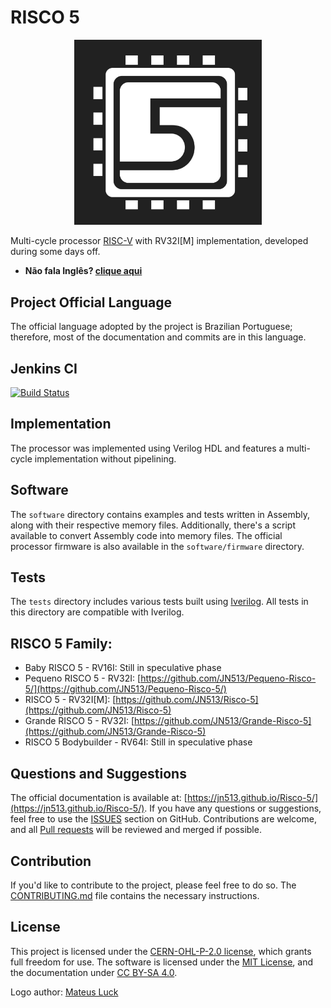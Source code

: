 # RISCO 5

<p align="center">
<img src="docs/docs/imgs/risco5.jpeg" alt="Processor logo" width="300px">
</p>

Multi-cycle processor [RISC-V](https://riscv.org/) with RV32I[M] implementation, developed during some days off.

- **Não fala Inglês? [clique aqui](https://github.com/JN513/Risco-5/blob/main/README_pt.md)**

## Project Official Language

The official language adopted by the project is Brazilian Portuguese; therefore, most of the documentation and commits are in this language.

## Jenkins CI

[![Build Status](https://lampiao.ic.unicamp.br/jenkins/buildStatus/icon?job=Risco_5)](https://lampiao.ic.unicamp.br/jenkins/blue/organizations/jenkins/Risco_5/activity)

## Implementation

The processor was implemented using Verilog HDL and features a multi-cycle implementation without pipelining.

## Software

The `software` directory contains examples and tests written in Assembly, along with their respective memory files. Additionally, there's a script available to convert Assembly code into memory files. The official processor firmware is also available in the `software/firmware` directory.

## Tests

The `tests` directory includes various tests built using [Iverilog](https://steveicarus.github.io/iverilog/). All tests in this directory are compatible with Iverilog.

## RISCO 5 Family:

- Baby RISCO 5 - RV16I: Still in speculative phase
- Pequeno RISCO 5 - RV32I: [https://github.com/JN513/Pequeno-Risco-5/](https://github.com/JN513/Pequeno-Risco-5/)
- RISCO 5 - RV32I[M]: [https://github.com/JN513/Risco-5](https://github.com/JN513/Risco-5)
- Grande RISCO 5 - RV32I: [https://github.com/JN513/Grande-Risco-5](https://github.com/JN513/Grande-Risco-5)
- RISCO 5 Bodybuilder - RV64I: Still in speculative phase

## Questions and Suggestions

The official documentation is available at: [https://jn513.github.io/Risco-5/](https://jn513.github.io/Risco-5/). If you have any questions or suggestions, feel free to use the [ISSUES](https://github.com/JN513/Risco-5/issues) section on GitHub. Contributions are welcome, and all [Pull requests](https://github.com/JN513/Risco-5/pulls) will be reviewed and merged if possible.

## Contribution

If you'd like to contribute to the project, please feel free to do so. The [CONTRIBUTING.md](https://github.com/JN513/Risco-5/blob/main/CONTRIBUTING.md) file contains the necessary instructions.

## License

This project is licensed under the [CERN-OHL-P-2.0 license](https://github.com/JN513/Risco-5/blob/main/LICENSE), which grants full freedom for use. The software is licensed under the [MIT License](https://github.com/JN513/Risco-5/blob/main/LICENSE-MIT), and the documentation under [CC BY-SA 4.0](https://github.com/JN513/Risco-5/blob/main/LICENSE-CC).

Logo author: [Mateus Luck](https://www.instagram.com/mateusluck/)